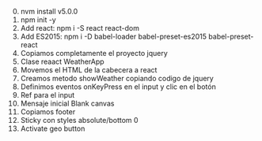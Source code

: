 0) nvm install v5.0.0
1) npm init -y
2) Add react: npm i -S react react-dom
3) Add ES2015: npm i -D babel-loader babel-preset-es2015 babel-preset-react
4) Copiamos completamente el proyecto jquery
5) Clase reaact WeatherApp
6) Movemos el HTML de la cabecera a react
7) Creamos metodo showWeather copiando codigo de jquery
8) Definimos eventos onKeyPress en el input y clic en el botón
9) Ref para el input
10) Mensaje inicial Blank canvas
11) Copiamos footer
12) Sticky con styles absolute/bottom 0
13) Activate geo button
